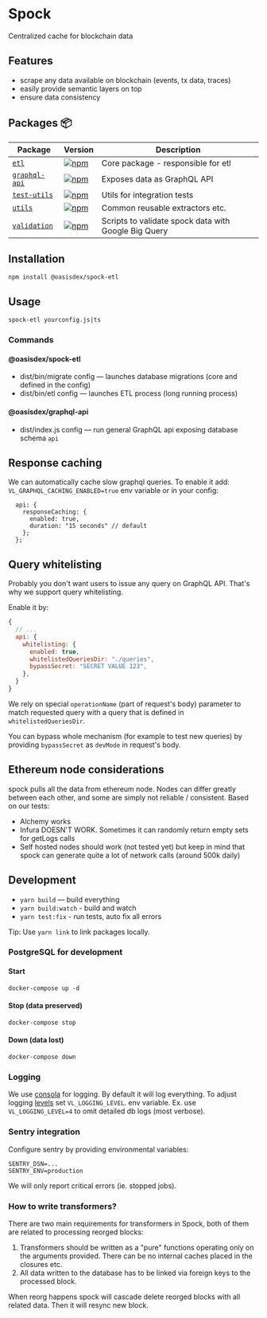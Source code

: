 # Spock

Centralized cache for blockchain data

## Features

- scrape any data available on blockchain (events, tx data, traces)
- easily provide semantic layers on top
- ensure data consistency

## Packages 📦

| Package                                | Version                                                                                                                                    | Description                                          |
| -------------------------------------- | ------------------------------------------------------------------------------------------------------------------------------------------ | ---------------------------------------------------- |
| [`etl`](/packages/etl)                 | [![npm](https://img.shields.io/npm/v/@oasisdex/spock-etl.svg)](https://www.npmjs.com/package/@oasisdex/spock-etl)                          | Core package - responsible for etl                   |
| [`graphql-api`](/packages/graphql-api) | [![npm](https://img.shields.io/npm/v/@oasisdex/spock-graphql-api.svg)](https://www.npmjs.com/package/@oasisdex/spock-graphql-api)          | Exposes data as GraphQL API                          |
| [`test-utils`](/packages/test-utils)   | [![npm](https://img.shields.io/npm/v/@oasisdex/spock-test-utils.svg)](https://www.npmjs.com/package/@typechain/@oasisdex/spock-test-utils) | Utils for integration tests                          |
| [`utils`](/packages/utils)             | [![npm](https://img.shields.io/npm/v/@oasisdex/spock-utils.svg)](https://www.npmjs.com/package/@oasisdex/spock-utils)                      | Common reusable extractors etc.                      |
| [`validation`](/packages/validation)   | [![npm](https://img.shields.io/npm/v/@oasisdex/spock-validation.svg)](https://www.npmjs.com/package/@oasisdex/spock-validation)            | Scripts to validate spock data with Google Big Query |

## Installation

```
npm install @oasisdex/spock-etl
```

## Usage

```
spock-etl yourconfig.js|ts
```

### Commands

#### @oasisdex/spock-etl

- dist/bin/migrate config — launches database migrations (core and defined in the config)
- dist/bin/etl config — launches ETL process (long running process)

#### @oasisdex/graphql-api

- dist/index.js config — run general GraphQL api exposing database schema `api`

## Response caching

We can automatically cache slow graphql queries. To enable it add: `VL_GRAPHQL_CACHING_ENABLED=true` env variable or in
your config:

```
  api: {
    responseCaching: {
      enabled: true,
      duration: "15 seconds" // default
    };
  };
```

## Query whitelisting

Probably you don't want users to issue any query on GraphQL API. That's why we support query whitelisting.

Enable it by:

```javascript
{
  // ...
  api: {
    whitelisting: {
      enabled: true,
      whitelistedQueriesDir: "./queries",
      bypassSecret: "SECRET VALUE 123",
    },
  }
}
```

We rely on special `operationName` (part of request's body) parameter to match requested query with a query that is
defined in `whitelistedQueriesDir`.

You can bypass whole mechanism (for example to test new queries) by providing `bypassSecret` as `devMode` in request's
body.

## Ethereum node considerations

spock pulls all the data from ethereum node. Nodes can differ greatly between each other, and some are simply not
reliable / consistent. Based on our tests:

- Alchemy works
- Infura DOESN'T WORK. Sometimes it can randomly return empty sets for getLogs calls
- Self hosted nodes should work (not tested yet) but keep in mind that spock can generate quite a lot of network calls
  (around 500k daily)

## Development

- `yarn build` — build everything
- `yarn build:watch` - build and watch
- `yarn test:fix` - run tests, auto fix all errors

Tip: Use `yarn link` to link packages locally.

### PostgreSQL for development

#### Start

```
docker-compose up -d
```

#### Stop (data preserved)

```
docker-compose stop
```

#### Down (data lost)

```
docker-compose down
```

### Logging

We use [consola](https://github.com/nuxt/consola#readme) for logging. By default it will log everything. To adjust
logging [levels](https://github.com/nuxt/consola#level) set `VL_LOGGING_LEVEL`. env variable. Ex. use
`VL_LOGGING_LEVEL=4` to omit detailed db logs (most verbose).

### Sentry integration

Configure sentry by providing environmental variables:

```
SENTRY_DSN=...
SENTRY_ENV=production
```

We will only report critical errors (ie. stopped jobs).

### How to write transformers?

There are two main requirements for transformers in Spock, both of them are related to processing reorged blocks:

1. Transformers should be written as a "pure" functions operating only on the arguments provided. There can be no
   internal caches placed in the closures etc.
2. All data written to the database has to be linked via foreign keys to the processed block.

When reorg happens spock will cascade delete reorged blocks with all related data. Then it will resync new block.
